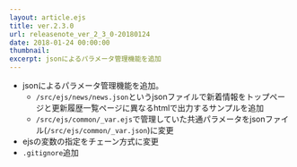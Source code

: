 ```yaml
---
layout: article.ejs
title: ver.2.3.0
url: releasenote_ver_2_3_0-20180124
date: 2018-01-24 00:00:00
thumbnail: 
excerpt: jsonによるパラメータ管理機能を追加
---
```


* jsonによるパラメータ管理機能を追加。
  * `/src/ejs/news/news.json`というjsonファイルで新着情報をトップページと更新履歴一覧ページに異なるhtmlで出力するサンプルを追加
  * `/src/ejs/common/_var.ejs`で管理していた共通パラメータをjsonファイル(`/src/ejs/common/_var.json`)に変更
* ejsの変数の指定をチェーン方式に変更
* `.gitignore`追加
